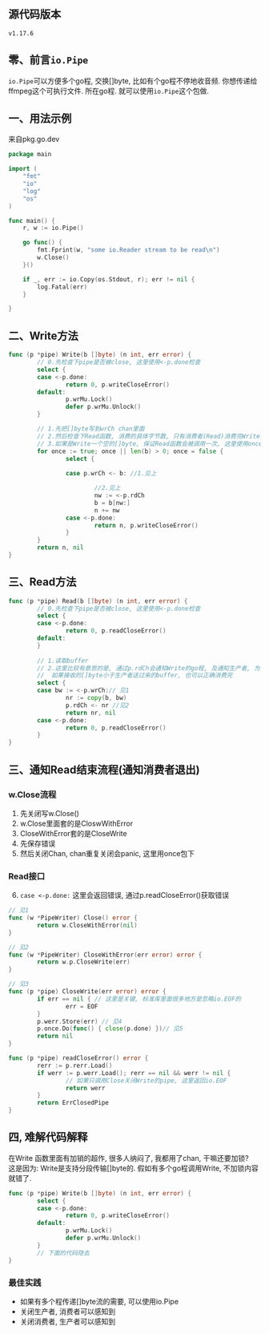 ## 源代码版本
```v1.17.6```

## 零、前言```io.Pipe```
```io.Pipe```可以方便多个go程, 交换[]byte, 比如有个go程不停地收音频. 你想传递给ffmpeg这个可执行文件.
所在go程. 就可以使用```io.Pipe```这个包做.

## 一、用法示例
来自pkg.go.dev
```go
package main

import (
	"fmt"
	"io"
	"log"
	"os"
)

func main() {
	r, w := io.Pipe()

	go func() {
		fmt.Fprint(w, "some io.Reader stream to be read\n")
		w.Close()
	}()

	if _, err := io.Copy(os.Stdout, r); err != nil {
		log.Fatal(err)
	}

}

```

## 二、Write方法
```go
func (p *pipe) Write(b []byte) (n int, err error) {
        // 0.先检查下pipe是否被close, 这里使用<-p.done检查
        select {
        case <-p.done:  
                return 0, p.writeCloseError()
        default:
                p.wrMu.Lock()
                defer p.wrMu.Unlock()
        }

        // 1.先把[]byte写到wrCh chan里面
        // 2.然后检查下Read函数, 消费的具体字节数, 只有消费者(Read)消费完Write的buffer才会退出这个for循环
        // 3.如果是Write一个空的[]byte, 保证Read函数会被调用一次, 这里使用once变量
        for once := true; once || len(b) > 0; once = false {
                select {
                    
                case p.wrCh <- b: //1.见上

                        //2.见上
                        nw := <-p.rdCh
                        b = b[nw:]
                        n += nw
                case <-p.done:
                        return n, p.writeCloseError()
                } 
        }       
        return n, nil
}
```

## 三、Read方法
```go
func (p *pipe) Read(b []byte) (n int, err error) {
        // 0.先检查下pipe是否被close, 这里使用<-p.done检查
        select {
        case <-p.done:
                return 0, p.readCloseError()
        default:
        }
         
        // 1.读取buffer 
        // 2.这里比较有意思的是, 通过p.rdCh会通知Write的go程, 及通知生产者, 为什么这样做?
        //  如果接收的[]byte小于生产者送过来的buffer, 也可以正确消费完
        select {
        case bw := <-p.wrCh:// 见1
                nr := copy(b, bw)
                p.rdCh <- nr //见2
                return nr, nil
        case <-p.done:
                return 0, p.readCloseError()
        }
} 
```

## 三、通知Read结束流程(通知消费者退出)
### w.Close流程
1. 先关闭写w.Close()  
2. w.Close里面套的是CloswWithError  
3. CloseWithError套的是CloseWrite  
4. 先保存错误 
5. 然后关闭Chan, chan重复关闭会panic, 这里用once包下
### Read接口
6. ```case <-p.done:``` 这里会返回错误, 通过p.readCloseError()获取错误
```go
// 见1
func (w *PipeWriter) Close() error {
        return w.CloseWithError(nil)
}

// 见2
func (w *PipeWriter) CloseWithError(err error) error {
        return w.p.CloseWrite(err)
} 

// 见3
func (p *pipe) CloseWrite(err error) error {
        if err == nil { // 这里是关键, 标准库里面很多地方是忽略io.EOF的
                err = EOF
        }
        p.werr.Store(err) // 见4
        p.once.Do(func() { close(p.done) })// 见5
        return nil
}

func (p *pipe) readCloseError() error {
        rerr := p.rerr.Load()
        if werr := p.werr.Load(); rerr == nil && werr != nil {
                // 如果只调用Close关闭Write的pipe, 这里返回io.EOF
                return werr
        }
        return ErrClosedPipe
}
```
## 四, 难解代码解释
在Write 函数里面有加销的超作, 很多人纳闷了, 我都用了chan, 干嘛还要加锁?  
这是因为: Write是支持分段传输[]byte的. 假如有多个go程调用Write, 不加锁内容就错了.
```go
func (p *pipe) Write(b []byte) (n int, err error) {
        select {
        case <-p.done:
                return 0, p.writeCloseError()
        default:
                p.wrMu.Lock()
                defer p.wrMu.Unlock()
        }
        // 下面的代码隐去
}
```
### 最佳实践
* 如果有多个程传递[]byte流的需要, 可以使用io.Pipe
* 关闭生产者, 消费者可以感知到
* 关闭消费者, 生产者可以感知到